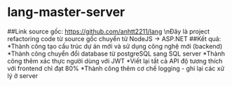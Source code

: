 # lang-master-server
##Link source gốc: https://github.com/anhtt2211/lang
\nĐây là project refactoring code từ source gốc chuyển từ NodeJS -> ASP.NET
##Kết quả:
*Thành công tạo cấu trúc dự án mới và sử dụng công nghệ mới (backend)
*Thành công chuyển đổi database từ postgreSQL sang SQL server
*Thành công thêm xác thực người dùng với JWT
*Viết lại tất cả API độ tương thích với frontend chỉ đạt 80%
*Thành công thêm cơ chế logging - ghi lại các xử lý ở server
